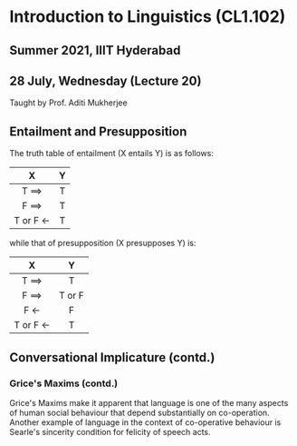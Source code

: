 # Introduction to Linguistics (CL1.102)
## Summer 2021, IIIT Hyderabad
## 28 July, Wednesday (Lecture 20)

Taught by Prof. Aditi Mukherjee

## Entailment and Presupposition
The truth table of entailment (X entails Y) is as follows:  

| X | Y |
| :---: | :---: |
| T $\implies$ | T |
| F $\implies$ | T |
| T or F $\gets$ | T |

while that of presupposition (X presupposes Y) is:  

| X | Y |
| :--: | :--: |
| T $\implies$ | T |
| F $\implies$ | T or F |
| F $\gets$ | F |
| T or F $\gets$ | T |

## Conversational Implicature (contd.)
### Grice's Maxims (contd.)
Grice's Maxims make it apparent that language is one of the many aspects of human social behaviour that depend substantially on co-operation. Another example of language in the context of co-operative behaviour is Searle's sincerity condition for felicity of speech acts.
